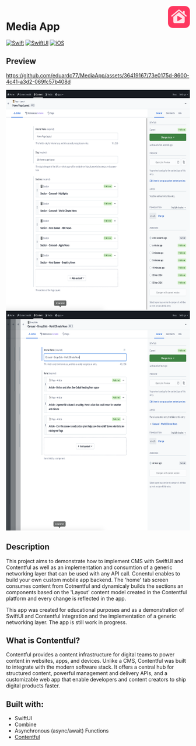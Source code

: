 <!-- HEADER -->
<img src="./Preview/AppIcon.png" width="60" align="right"/>
<h1> Media App </h1>

[![Swift](https://img.shields.io/badge/Swift-5.0-orange.svg?longCache=true&style=flat&logo=swift)][Swift]
[![SwiftUI](https://img.shields.io/badge/SwiftUI-5.0-blue.svg?longCache=true&style=flat&logo=swift&logoColor=blue)][SwiftUI]
[![iOS](https://img.shields.io/badge/iOS-16.0+-lightgrey.svg?longCache=true&?style=flat&logo=apple)][iOS]




<!-- BODY -->

## Preview

https://github.com/eduardc77/MediaApp/assets/36419167/73e0175d-8600-4c41-a3d2-069fc57b408d

<p align="left">
	<img src="./Preview/Contentful-Sections-Preview.png" width="700" height="600"/>
	<img src="./Preview/Contentful-Articles-Preview.png" width="700" height="600"/>
</p>


## Description

This project aims to demonstrate how to implement CMS with SwiftUI and Contentful as well as an implementation and consumtion of a generic networking layer that can be used with any API call. 
Conentul enables to build your own custom mobile app backend. The 'home' tab screen consumes content from Cotnentful and dynamicaly builds the sections an components based on the 'Layout' content model created in the Contentful platform and every change is reflected in the app. 

This app was created for educational purposes and as a demonstration of SwiftUI and Contentful integration and the implementation of a generic networking layer.
The app is still work in progress.

## What is Contentful?

Contentful provides a content infrastructure for digital teams to power content in websites, apps, and devices. Unlike a CMS, Contentful was built to integrate with the modern software stack. It offers a central hub for structured content, powerful management and delivery APIs, and a customizable web app that enable developers and content creators to ship digital products faster.

## Built with:
- SwiftUI
- Combine
- Asynchronous (async/await) Functions
- [Contentful](https://github.com/contentful/contentful.swift/)


<!-- FOOTER -->
<!-- Permanent links -->
[Swift]: https://www.swift.org
[SwiftUI]: https://developer.apple.com/documentation/swiftui/
[iOS]: https://developer.apple.com/ios/
